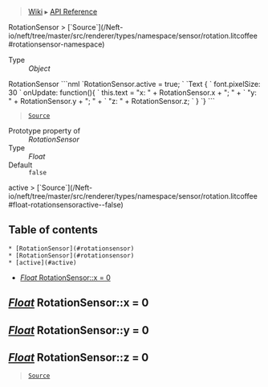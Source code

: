 > [Wiki](Home) ▸ [API Reference](API-Reference)

<dl></dl>
RotationSensor
> [`Source`](/Neft-io/neft/tree/master/src/renderer/types/namespace/sensor/rotation.litcoffee#rotationsensor-namespace)

<dl><dt>Type</dt><dd><i>Object</i></dd></dl>
RotationSensor
```nml
`RotationSensor.active = true;
`
`Text {
`   font.pixelSize: 30
`   onUpdate: function(){
`       this.text = "x: " + RotationSensor.x + "; " +
`           "y: " + RotationSensor.y + "; " +
`           "z: " + RotationSensor.z;
`   }
`}
```

> [`Source`](/Neft-io/neft/tree/master/src/renderer/types/namespace/sensor/rotation.litcoffee#object-rotationsensor)

<dl><dt>Prototype property of</dt><dd><i>RotationSensor</i></dd><dt>Type</dt><dd><i>Float</i></dd><dt>Default</dt><dd><code>false</code></dd></dl>
active
> [`Source`](/Neft-io/neft/tree/master/src/renderer/types/namespace/sensor/rotation.litcoffee#float-rotationsensoractive--false)

## Table of contents
    * [RotationSensor](#rotationsensor)
    * [RotationSensor](#rotationsensor)
    * [active](#active)
  * [*Float* RotationSensor::x = 0](#float-rotationsensorx--0)

[*Float*](/Neft-io/neft/wiki/Utils-API.md#boolean-isfloatany-value) RotationSensor::x = 0
-----------------------------
[*Float*](/Neft-io/neft/wiki/Utils-API.md#boolean-isfloatany-value) RotationSensor::y = 0
-----------------------------
[*Float*](/Neft-io/neft/wiki/Utils-API.md#boolean-isfloatany-value) RotationSensor::z = 0
-----------------------------

> [`Source`](/Neft-io/neft/tree/master/src/renderer/types/namespace/sensor/rotation.litcoffee#float-rotationsensorx--0float-rotationsensory--0float-rotationsensorz--0)

